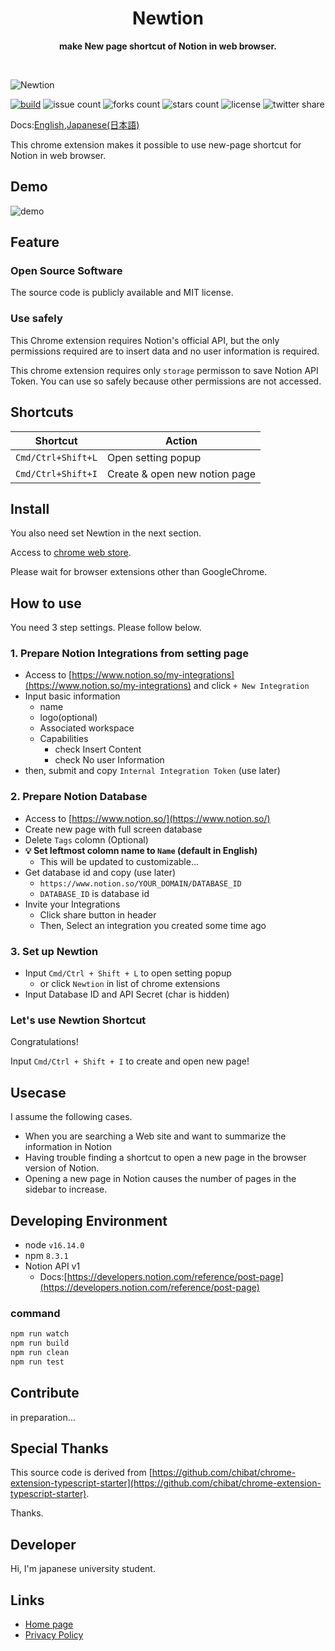 <div align="center">
	<h1>Newtion</h1>
	<p>
		<b>make New page shortcut of Notion in web browser.</b>
	</p>
	<br>
</div>

![Newtion](https://user-images.githubusercontent.com/65804288/174465241-f46d9b14-8bd1-495b-a566-62aedc2b36d0.png)

[![build](https://github.com/cohu-dev/newtion/actions/workflows/build.yml/badge.svg)](https://github.com/cohu-dev/newtion/actions/workflows/build.yml)
![issue count](https://img.shields.io/github/issues/cohu-dev/newtion)
![forks count](https://img.shields.io/github/forks/cohu-dev/newtion)
![stars count](https://img.shields.io/github/stars/cohu-dev/newtion)
![license](https://img.shields.io/github/license/cohu-dev/newtion)
![twitter share](https://img.shields.io/twitter/url?style=social&url=https%3A%2F%2Fgithub.com%2Fcohu-dev%2Fnewtion)

Docs:[English](/README.md),[Japanese(日本語)](./README_ja.md)

This chrome extension makes it possible to use new-page shortcut for Notion in web browser.

## Demo

![demo](https://user-images.githubusercontent.com/65804288/174465615-3cc6c47f-d531-4a3f-8140-ff669beb913a.gif)

## Feature

### Open Source Software

The source code is publicly available and MIT license.

### Use safely

This Chrome extension requires Notion's official API, but the only permissions required are to insert data and no user information is required.

This chrome extension requires only `storage` permisson to save Notion API Token. You can use so safely because other permissions are not accessed.

## Shortcuts

| Shortcut           | Action                        |
| ------------------ | ----------------------------- |
| `Cmd/Ctrl+Shift+L` | Open setting popup            |
| `Cmd/Ctrl+Shift+I` | Create & open new notion page |

## Install

You also need set Newtion in the next section.

Access to [chrome web store](https://chrome.google.com/webstore/detail/newtion/fdjjmpjjbhhepdakdifipaehpcgojkgf).

Please wait for browser extensions other than GoogleChrome.

## How to use

You need 3 step settings. Please follow below.

### 1. Prepare Notion Integrations from setting page

- Access to [https://www.notion.so/my-integrations](https://www.notion.so/my-integrations) and click `+ New Integration`
- Input basic information
  - name
  - logo(optional)
  - Associated workspace
  - Capabilities
    - check Insert Content
    - check No user Information
- then, submit and copy `Internal Integration Token` (use later)

### 2. Prepare Notion Database

- Access to [https://www.notion.so/](https://www.notion.so/)
- Create new page with full screen database
- Delete `Tags` colomn (Optional)
- **💡 Set leftmost colomn name to `Name` (default in English)**
  - This will be updated to customizable...
- Get database id and copy (use later)
  - `https://www.notion.so/YOUR_DOMAIN/DATABASE_ID`
  - `DATABASE_ID` is database id
- Invite your Integrations
  - Click share button in header
  - Then, Select an integration you created some time ago

### 3. Set up Newtion

- Input `Cmd/Ctrl + Shift + L` to open setting popup
  - or click `Newtion` in list of chrome extensions
- Input Database ID and API Secret (char is hidden)

### Let's use Newtion Shortcut

Congratulations!

Input `Cmd/Ctrl + Shift + I` to create and open new page!

## Usecase

I assume the following cases.

- When you are searching a Web site and want to summarize the information in Notion
- Having trouble finding a shortcut to open a new page in the browser version of Notion.
- Opening a new page in Notion causes the number of pages in the sidebar to increase.

## Developing Environment

- node `v16.14.0`
- npm `8.3.1`
- Notion API v1
  - Docs:[https://developers.notion.com/reference/post-page](https://developers.notion.com/reference/post-page)

### command

```sh
npm run watch
npm run build
npm run clean
npm run test
```

## Contribute

in preparation...

## Special Thanks

This source code is derived from [https://github.com/chibat/chrome-extension-typescript-starter](https://github.com/chibat/chrome-extension-typescript-starter).

Thanks.

## Developer

Hi, I'm japanese university student.

## Links

- [Home page](https://cohu-dev.github.io/newtion/)
- [Privacy Policy](https://cohu-dev.github.io/chrome-privacy-policy/)
